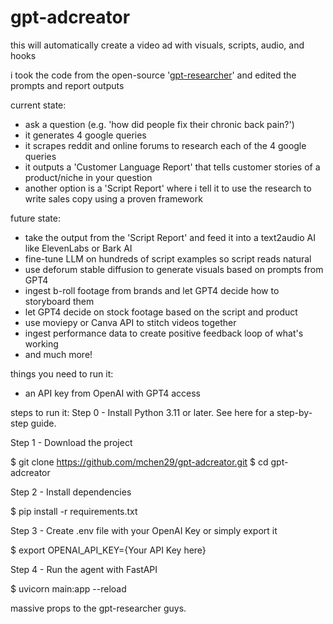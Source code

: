 # gpt-adcreator
this will automatically create a video ad with visuals, scripts, audio, and hooks

i took the code from the open-source '[gpt-researcher]([url](https://github.com/assafelovic/gpt-researcher)https://github.com/assafelovic/gpt-researcher)' and edited the prompts and report outputs

current state:
- ask a question (e.g. 'how did people fix their chronic back pain?')
- it generates 4 google queries
- it scrapes reddit and online forums to research each of the 4 google queries
- it outputs a 'Customer Language Report' that tells customer stories of a product/niche in your question
- another option is a 'Script Report' where i tell it to use the research to write sales copy using a proven framework

future state:
- take the output from the 'Script Report' and feed it into a text2audio AI like ElevenLabs or Bark AI
- fine-tune LLM on hundreds of script examples so script reads natural
- use deforum stable diffusion to generate visuals based on prompts from GPT4
- ingest b-roll footage from brands and let GPT4 decide how to storyboard them
- let GPT4 decide on stock footage based on the script and product
- use moviepy or Canva API to stitch videos together
- ingest performance data to create positive feedback loop of what's working
- and much more!

things you need to run it:
- an API key from OpenAI with GPT4 access

steps to run it:
Step 0 - Install Python 3.11 or later. See here for a step-by-step guide.


Step 1 - Download the project

$ git clone https://github.com/mchen29/gpt-adcreator.git
$ cd gpt-adcreator

Step 2 - Install dependencies

$ pip install -r requirements.txt

Step 3 - Create .env file with your OpenAI Key or simply export it

$ export OPENAI_API_KEY={Your API Key here}

Step 4 - Run the agent with FastAPI

$ uvicorn main:app --reload


massive props to the gpt-researcher guys.
